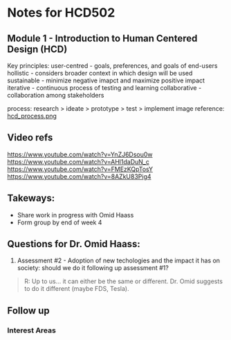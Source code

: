 # Notes for HCD502

## Module 1 - Introduction to Human Centered Design (HCD)

Key principles:
user-centred - goals, preferences, and goals of end-users
hollistic - considers broader context in which design will be used
sustainable - minimize negative imapct and maximize positive impact
iterative - continuous process of testing and learning
collaborative - collaboration among stakeholders

process:
research > ideate > prototype > test > implement
image reference: [hcd_process.png](./hcd_process.png)

## Video refs
https://www.youtube.com/watch?v=YnZJ6Dsou0w
https://www.youtube.com/watch?v=AHl1daDuN_c 
https://www.youtube.com/watch?v=FMEzKQpTosY
https://www.youtube.com/watch?v=8AZkU83Pig4

## Takeways:
- Share work in progress with Omid Haass
- Form group by end of week 4

## Questions for Dr. Omid Haass:
1. Assessment #2 - Adoption of new techologies and the impact it has on society: should we do it following up assessment #1?
> R: Up to us... it can either be the same or different. Dr. Omid suggests to do it different (maybe FDS, Tesla).

## Follow up
### Interest Areas

